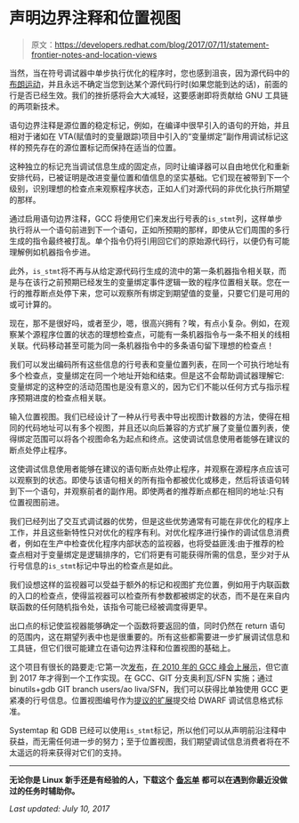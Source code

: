 # 声明边界注释和位置视图

> 原文：<https://developers.redhat.com/blog/2017/07/11/statement-frontier-notes-and-location-views>

当然，当在符号调试器中单步执行优化的程序时，您也感到沮丧，因为源代码中的[布朗运动](https://en.wikipedia.org/wiki/Brownian_motion)，并且永远不确定当您到达某个源代码行时(如果您能到达的话)，前面的行是否已经生效。我们的挫折感将会大大减轻，这要感谢即将贡献给 GNU 工具链的两项新技术。

语句边界注释是源位置的稳定标记，例如，在编译中很早引入的语句的开始，并且相对于诸如在 VTA(赋值时的变量跟踪)项目中引入的“变量绑定”副作用调试标记这样的预先存在的源位置标记而保持在适当的位置。

这种独立的标记充当调试信息生成的固定点，同时让编译器可以自由地优化和重新安排代码，已被证明是改进变量位置和值信息的坚实基础。它们现在被带到下一个级别，识别理想的检查点来观察程序状态，正如人们对源代码的非优化执行所期望的那样。

通过启用语句边界注释，GCC 将使用它们来发出行号表的`is_stmt`列，这样单步执行将从一个语句前进到下一个语句，正如所预期的那样，即使从它们周围的多行生成的指令最终被打乱。单个指令仍将引用回它们的原始源代码行，以便仍有可能理解例如机器指令步进。

此外，`is_stmt`将不再与从给定源代码行生成的流中的第一条机器指令相关联，而是与在该行之前预期已经发生的变量绑定事件逻辑一致的程序位置相关联。您在一行的推荐断点处停下来，您可以观察所有绑定到期望值的变量，只要它们是可用的或可计算的。

现在，那不是很好吗，或者至少，嗯，很高兴拥有？唉，有点小复杂。例如，在观察某个源程序位置的状态的理想检查点，可能有一条机器指令与一条不相关的线相关联。代码移动甚至可能为同一条机器指令中的多条语句留下理想的检查点！

我们可以发出编码所有这些信息的行号表和变量位置列表，在同一个可执行地址有多个检查点，变量绑定在同一个地址开始和结束。但是这不会帮助调试器理解它:变量绑定的这种空的活动范围也是没有意义的，因为它们不能以任何方式与指示程序预期进度的检查点相关联。

输入位置视图。我们已经设计了一种从行号表中导出视图计数器的方法，使得在相同的代码地址可以有多个视图，并且还以向后兼容的方式扩展了变量位置列表，使得绑定范围可以将各个视图命名为起点和终点。这使调试信息使用者能够在建议的断点处停止程序。

这使调试信息使用者能够在建议的语句断点处停止程序，并观察在源程序点应该可以观察到的状态。即使与该语句相关的所有指令都被优化或移走，然后将该语句转到下一个语句，并观察前者的副作用。即使两者的推荐断点都在相同的地址:只有位置视图前进。

我们已经列出了交互式调试器的优势，但是这些优势通常有可能在非优化的程序上工作，并且这些新特性只对优化的程序有利。对优化程序进行操作的调试信息消费者，例如在生产中检查优化程序内部状态的监视器，也将受益匪浅:由于推荐的检查点相对于变量绑定是逻辑排序的，它们将更有可能获得所需的信息，至少对于从行号信息的`is_stmt`标记中导出的检查点是如此。

我们设想这样的监视器可以受益于额外的标记和视图扩充位置，例如用于内联函数的入口的检查点，使得监视器可以检查所有参数都被绑定的状态，而不是在来自内联函数的任何随机指令处，该指令可能已经被调度得更早。

出口点的标记使监视器能够确定一个函数将要返回的值，同时仍然在 return 语句的范围内，这在期望列表中也是很重要的。所有这些都需要进一步扩展调试信息和工具链，但它们很可能建立在语句边界注释和位置视图的基础上。

这个项目有很长的路要走:它第一次[发布](https://people.redhat.com/aoliva/papers/sfn/gcc2010.pdf)，[在 2010 年的 GCC 峰会上展示](https://people.redhat.com/aoliva/papers/sfn/slides.pdf)，但它直到 2017 年才得到一个工作实现。在 GCC、GIT 分支奥利瓦/SFN 实施；通过 binutils+gdb GIT branch users/ao liva/SFN，我们可以获得比单独使用 GCC 更紧凑的行号信息。位置视图编号作为[提议的扩展](https://people.redhat.com/aoliva/papers/sfn/dwarf6-sfn-lvu.txt)提交给 DWARF 调试信息格式标准。

Systemtap 和 GDB 已经可以使用`is_stmt`标记，所以他们可以从声明前沿注释中获益，而无需任何进一步的努力；至于位置视图，我们期望调试信息消费者将在不太遥远的将来获得对它们的支持。

* * *

**无论你是 Linux 新手还是有经验的人，下载这个** [**备忘单**](https://developers.redhat.com/promotions/linux-cheatsheet/) **都可以在遇到你最近没做过的任务时辅助你。**

*Last updated: July 10, 2017*